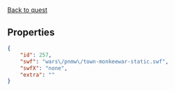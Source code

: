 # <no name available>

<no description available>

[Back to quest](../quests.md)

## Properties

```json
{
    "id": 257,
    "swf": "wars\/pnmw\/town-monkeewar-static.swf",
    "swfX": "none",
    "extra": ""
}
```

